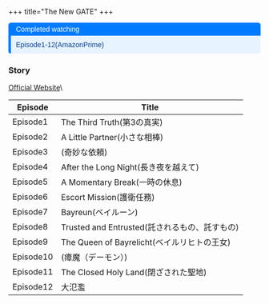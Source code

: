 +++
title="The New GATE"
+++




<div style="margin: 10px 0; border-left: 5px solid #007BFF; border-radius: 5px; overflow: hidden; font-family: Arial, sans-serif;"> <div style="background-color: #007BFF; color: #ffffff; padding: 5px 10px; font-weight: normal; font-size: 14px;"> Completed watching </div> <div style="background-color: #e7f3fe; color: #084298; padding: 10px;"> <p style="margin: 0;">Episode1-12(AmazonPrime)</p> </div> </div>


### Story
[Official Website](https://the-new-gate-pr.com/story/)\

| Episode   | Title                              |
| --------- | ---------------------------------- |
| Episode1  | The Third Truth(第3の真実)             |
| Episode2  | A Little Partner(小さな相棒)            |
| Episode3  | (奇妙な依頼)                            |
| Episode4  | After the Long Night(長き夜を越えて)      |
| Episode5  | A Momentary Break(一時の休息)           |
| Episode6  | Escort Mission(護衛任務)               |
| Episode7  | Bayreun(ベイルーン)                     |
| Episode8  | Trusted and Entrusted(託されるもの、託すもの) |
| Episode9  | The Queen of Bayrelicht(ベイルリヒトの王女) |
| Episode10 | (瘴魔（デーモン）)                         |
| Episode11 | The Closed Holy Land(閉ざされた聖地)      |
| Episode12 | 大氾濫                                |

